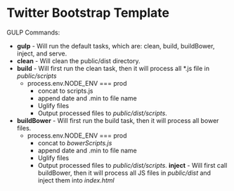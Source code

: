 Twitter Bootstrap Template
=============

GULP Commands:

* **gulp** - Will run the default tasks, which are: clean, build, buildBower, inject, and serve.
* **clean** - Will clean the public/dist directory.
* **build** - Will first run the clean task, then it will process all *.js file in *public/scripts*
    * process.env.NODE_ENV === prod
        * concat to scripts.js
        * append date and .min to file name
        * Uglify files
        * Output processed files to *public/dist/scripts*.
* **buildBower** - Will first run the build task, then it will process all bower files.
    * process.env.NODE_ENV === prod
        * concat to *bowerScripts.js*
        * append date and .min to file name
        * Uglify files
        * Output processed files to *public/dist/scripts*.
  **inject** - Will first call buildBower, then it will process all JS files in *public/dist* and inject them into *index.html*
